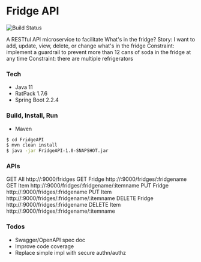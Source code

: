 # Fridge API

![Build Status](https://travis-ci.org/joemccann/dillinger.svg?branch=master)

A RESTful API microservice to facilitate 
What's in the fridge?
Story: I want to add, update, view, delete, or change what's in the fridge
Constraint: implement a guardrail to prevent more than 12 cans of soda in the fridge at any time
Constraint: there are multiple refrigerators

### Tech

* Java 11
* RatPack 1.7.6
* Spring Boot 2.2.4


### Build, Install, Run
* Maven

```sh
$ cd FridgeAPI
$ mvn clean install
$ java -jar FridgeAPI-1.0-SNAPSHOT.jar
```

### APIs

GET All http://<host>:9000/fridges
GET Fridge http://<host>:9000/fridges/:fridgename
GET Item http://<host>:9000/fridges/:fridgename/:itemname
PUT Fridge http://<host>:9000/fridges/:fridgename
PUT Item http://<host>:9000/fridges/:fridgename/:itemname
DELETE Fridge http://<host>:9000/fridges/:fridgename
DELETE Item http://<host>:9000/fridges/:fridgename/:itemname


### Todos

 - Swagger/OpenAPI spec doc
 - Improve code coverage
 - Replace simple impl with secure authn/authz  
